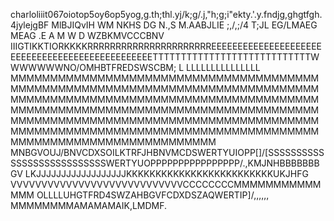 charloliiit067oiotop5oy6op5yog,g.th;thl.yj/k;g/.j,"h;g;i"ekty.'.y.fndjg,ghgtfgh.4jylejgBF   MlBJIQvIH WM NKHS  DG N.,S M.AABJLIE ;,/,;/4 T;JL EG/LMAEG MEAG .E A M W D WZBKMVCCCBNV                                                                                                                                                                                                                                                                                 IIIGTIKKTIORKKKKRRRRRRRRRRRRRRRRRRRRRREEEEEEEEEEEEEEEEEEEEEEEEEEEEEEEEEEEEEEEEEEEEEEEETTTTTTTTTTTTTTTTTTTTTTTTTTTTWWWWWWWNO/OMHBTFREDSWSCBM;
L                                                                                                   LLLLLLLLLLLLLLL                                                                                                                                                                                                                                                MMMMMMMMMMMMMMMMMMMMMMMMMMMMMMMMMMMMMMMMMMMMMMMMMMMMMMMMMMMMMMMMMMMMMMMMMMMMMMMMMMMMMMMMMMMMMMMMMMMMMMMMMMMMMMMMMMMMMMMMMMMMMMMMMMMMMMMMMMMMMMMMMMMMMMMMMMMMMMMMMMMMMMMMMMMMMMMMMMMMMMMMMMMMMMMMMMMMMMMMMMMMMMMMMMMMMMMMMMMMMMMMMMMMMMMMMMMMMMMMMMMMMMMMMMMMMMMMMMMM                                                                                                                                                                            MNBGVOUJ/BNVCDXSOILKTRFJHBNVMCDSWERTYUIOPP[]\/[SSSSSSSSSSSSSSSSSSSSSSSSSSSWERTYUOPPPPPPPPPPPPPPPP/.,KMJNHBBBBBBBGV LKJJJJJJJJJJJJJJJJJJKKKKKKKKKKKKKKKKKKKKKKKKKUKJHFG                                                                                                                                                                          VVVVVVVVVVVVVVVVVVVVVVVVVVVVCCCCCCCCMMMMMMMMMMMMMM                                                                                                                                                                                OLLLLUHGTFRD4SWZAHBGVFCDXDSZAQWERTIP]\/,,,,,,                                                                                                                                                                                                                                                                MMMMMMMMAMAMAMAIK,LMDMF.
